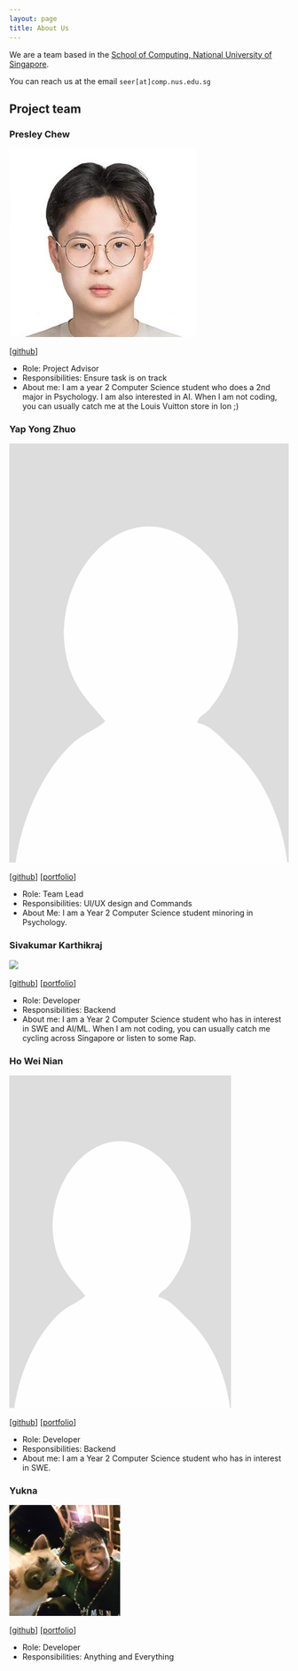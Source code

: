 ```yaml
---
layout: page
title: About Us
---
```


We are a team based in the [School of Computing, National University of Singapore](https://www.comp.nus.edu.sg).

You can reach us at the email `seer[at]comp.nus.edu.sg`

## Project team



### Presley Chew

![](images/presleychew.png)

[[github](https://github.com/PresleyChew)]


* Role: Project Advisor
* Responsibilities: Ensure task is on track
* About me: I am a year 2 Computer Science student who does a 2nd major in Psychology. I am also interested in AI. When I am not coding, you can usually catch me at the Louis Vuitton store in Ion ;)


### Yap Yong Zhuo

![](images/yong-zhuo.png)

[[github](http://github.com/yong-zhuo)]
[[portfolio](team/yong-zhuo.md)]

* Role: Team Lead
* Responsibilities: UI/UX design and Commands
* About Me: I am a Year 2 Computer Science student minoring in Psychology.


### Sivakumar Karthikraj

![](images/TechRaj.png)

[[github](http://github.com/TechRaj)]
[[portfolio](team/TechRaj.md)]

* Role: Developer
* Responsibilities: Backend
* About me: I am a Year 2 Computer Science student who has in interest in SWE and AI/ML. When I am not coding, you can usually catch me cycling across Singapore or listen to some Rap.

### Ho Wei Nian

![](images/hweinian.png)

[[github](http://github.com/hweinian)]
[[portfolio](team/hweinian.md)]

* Role: Developer
* Responsibilities: Backend
* About me: I am a Year 2 Computer Science student who has in interest in SWE. 

###  Yukna

<img src="images/yadobler.png" width="200px">

[[github](http://github.com/yadobler)]
[[portfolio](team/yadobler.md)]

* Role: Developer
* Responsibilities: Anything and Everything
